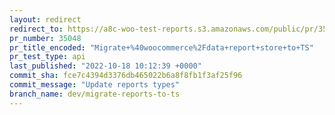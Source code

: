 ```yaml
---
layout: redirect
redirect_to: https://a8c-woo-test-reports.s3.amazonaws.com/public/pr/35048/api/index.html
pr_number: 35048
pr_title_encoded: "Migrate+%40woocommerce%2Fdata+report+store+to+TS"
pr_test_type: api
last_published: "2022-10-18 10:12:39 +0000"
commit_sha: fce7c4394d3376db465022b6a8f8fb1f3af25f96
commit_message: "Update reports types"
branch_name: dev/migrate-reports-to-ts
---
```

